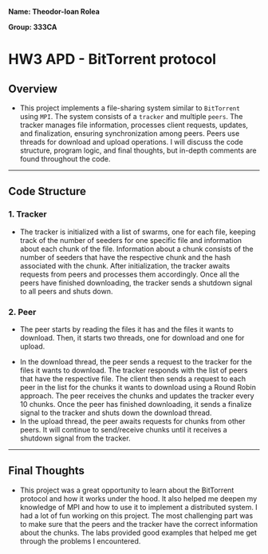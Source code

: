 **Name: Theodor-Ioan Rolea**

**Group: 333CA**

# HW3 APD - BitTorrent protocol

## Overview

* This project implements a file-sharing system similar to `BitTorrent` using
`MPI`. The system consists of a `tracker` and multiple `peers`. The tracker
manages file information, processes client requests, updates, and finalization,
ensuring synchronization among peers. Peers use threads for download and upload
operations. I will discuss the code structure, program logic, and final
thoughts, but in-depth comments are found throughout the code.

***

## Code Structure

### 1. Tracker
* The tracker is initialized with a list of swarms, one for each file, keeping
track of the number of seeders for one specific file and information about each
chunk of the file. Information about a chunk consists of the number of seeders
that have the respective chunk and the hash associated with the chunk. After
initialization, the tracker awaits requests from peers and processes them
accordingly. Once all the peers have finished downloading, the tracker
sends a shutdown signal to all peers and shuts down.

### 2. Peer

* The peer starts by reading the files it has and the files it wants to
download. Then, it starts two threads, one for download and one for upload. 
- In the download thread, the peer sends a request to the tracker for the files
it wants to download. The tracker responds with the list of peers that have the
respective file. The client then sends a request to each peer in the list for the
chunks it wants to download using a Round Robin approach. The peer receives
the chunks and updates the tracker every 10 chunks. Once the peer has finished
downloading, it sends a finalize signal to the tracker and shuts down the
download thread.
- In the upload thread, the peer awaits requests for chunks from other peers.
It will continue to send/receive chunks until it receives a shutdown signal
from the tracker.

***

## Final Thoughts

* This project was a great opportunity to learn about the BitTorrent protocol
and how it works under the hood. It also helped me deepen my knowledge of
MPI and how to use it to implement a distributed system. I had a lot of fun
working on this project. The most challenging part was to make sure that the
peers and the tracker have the correct information about the chunks. The labs
provided good examples that helped me get through the problems I encountered.